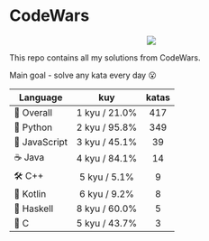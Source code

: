 # CodeWars

<p align="center">
  <img src="https://www.codewars.com/users/yurii_karabas/badges/large">
</p>

This repo contains all my solutions from CodeWars.

Main goal - solve any kata every day :open_mouth:

| Language                | kuy              | katas                 |
|---                      |:---:             |:---:                  |
|:dizzy: Overall          | 1 kyu / 21.0%    | 417       |
|:snake: Python           | 2 kyu / 95.8%     | 349        |
|:see_no_evil: JavaScript | 3 kyu / 45.1% | 39    |
|:coffee: Java            | 4 kyu / 84.1%       | 14          |
|:hammer_and_wrench: C++  | 5 kyu / 5.1%        | 9           |
|:seedling: Kotlin        | 6 kyu / 9.2%     | 8        |
|:link: Haskell           | 8 kyu / 60.0%    | 5       |
|:wrench: C               | 5 kyu / 43.7%          | 3             |
